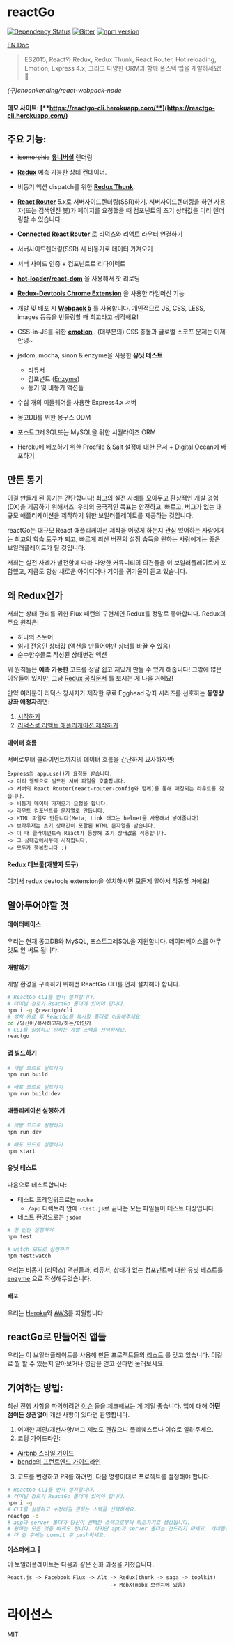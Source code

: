 # reactGo

[![Dependency Status][dep-status-img]][dep-status-link]
[![Gitter][gitter-img]][gitter-link] [![npm version][npm-badge]][npm-link]

[EN Doc](https://github.com/reactGo/reactGo/blob/master/README.md)

> ES2015, React와 Redux, Redux Thunk, React Router, Hot reloading, Emotion, Express 4.x, 그리고 다양한 ORM과 함께 풀스택 앱을 개발하세요! :rocket:

_(구)choonkending/react-webpack-node_

[dep-status-img]: https://img.shields.io/librariesio/release/npm/@reactgo/cli
[dep-status-link]: https://david-dm.org/@reactgo/cli
[gitter-img]: https://badges.gitter.im/Join%20Chat.svg
[gitter-link]: https://gitter.im/choonkending/react-webpack-node?utm_source=badge&utm_medium=badge&utm_campaign=pr-badge&utm_content=badge
[npm-badge]: https://badge.fury.io/js/%40reactgo%2Fcli.svg
[npm-link]: http://badge.fury.io/js/%40reactgo%2Fcli


#### 데모 사이트: [**https://reactgo-cli.herokuapp.com/**](https://reactgo-cli.herokuapp.com/)

## 주요 기능:
- ~~isomorphic~~ [**유니버셜**](https://medium.com/@ghengeveld/isomorphism-vs-universal-javascript-4b47fb481beb#.4x2t3jlmx) 렌더링
- [**Redux**](https://github.com/reactjs/redux) 예측 가능한 상태 컨테이너.
- 비동기 액션 dispatch를 위한 [**Redux Thunk**](https://github.com/reduxjs/redux-thunk).
- [**React Router**](https://github.com/reactjs/react-router) 5.x로 서버사이드렌더링(SSR)하기. 서버사이드렌더링을 하면 사용자(또는 검색엔진 봇)가 페이지를 요청했을 때 컴포넌트의 초기 상태값을 미리 렌더링할 수 있습니다.
- [**Connected React Router**](https://github.com/supasate/connected-react-router) 로 리덕스와 리액트 라우터 연결하기
- 서버사이드렌더링(SSR) 시 비동기로 데이터 가져오기
- 서버 사이드 인증 + 컴포넌트로 리다이렉트
- [**hot-loader/react-dom**](https://github.com/hot-loader/react-dom) 을 사용해서 핫 리로딩
- [**Redux-Devtools Chrome Extension**](https://github.com/zalmoxisus/redux-devtools-extension) 을 사용한 타임머신 기능
- 개발 및 배포 시 [**Webpack 5**](https://github.com/webpack/webpack) 를 사용합니다. 개인적으로 JS, CSS, LESS, images 등등을 번들링할 때 최고라고 생각해요!
- CSS-in-JS를 위한 [**emotion**](https://emotion.sh/docs/introduction) . (대부분의) CSS 충돌과 글로벌 스코프 문제는 이제 안녕~

- jsdom, mocha, sinon & enzyme을 사용한 **유닛 테스트**
	- 리듀서
	- 컴포넌트 ([Enzyme](http://airbnb.io/enzyme))
	- 동기 및 비동기 액션들

- 수십 개의 미들웨어를 사용한 Express4.x 서버
- 몽고DB를 위한 몽구스 ODM
- 포스트그레SQL또는 MySQL을 위한 시퀄라이즈 ORM
- Heroku에 배포하기 위한 Procfile & Salt 설정에 대한 문서 + Digital Ocean에 배포하기


## 만든 동기

이걸 만들게 된 동기는 간단합니다! 최고의 실전 사례를 모아두고 환상적인 개발 경험(DX)을 제공하기 위해서죠. 우리의 궁극적인 목표는 안전하고, 빠르고, 버그가 없는 대규모 애플리케이션을 제작하기 위한 보일러플레이트를 제공하는 것입니다.

reactGo는 대규모 React 애플리케이션 제작을 어떻게 하는지 관심 있어하는 사람에게는 최고의 학습 도구가 되고, 빠르게 최신 버전의 설정 습득을 원하는 사람에게는 좋은 보일러플레이트가 될 것입니다.

저희는 실전 사례가 발전함에 따라 다양한 커뮤니티의 의견들을 이 보일러플레이트에 포함했고, 지금도 항상 새로운 아이디어나 기여를 귀기울여 듣고 있습니다.

## 왜 Redux인가

저희는 상태 관리를 위한 Flux 패턴의 구현체인 Redux를 정말로 좋아합니다. Redux의 주요 원칙은:
- 하나의 스토어
- 읽기 전용인 상태값 (액션을 만들어야만 상태를 바꿀 수 있음)
- 순수함수들로 작성된 상태변경 액션

위 원칙들은 **예측 가능한** 코드를 정말 쉽고 재밌게 만들 수 있게 해줍니다! 그밖에 많은 이유들이 있지만, 그냥 [Redux 공식문서](http://redux.js.org/index.html) 를 보시는 게 나을 거에요!

만약 여러분이 리덕스 창시자가 제작한 무료 Egghead 강좌 시리즈를 선호하는 **동영상 강좌 애청자**라면:

1. [시작하기](https://egghead.io/series/getting-started-with-redux)
2. [리덕스로 리액트 애플리케이션 제작하기](https://egghead.io/series/building-react-applications-with-idiomatic-redux)

#### 데이터 흐름

서버로부터 클라이언트까지의 데이터 흐름을 간단하게 묘사하자면:

```
Express의 app.use()가 요청을 받습니다.
-> 미리 웹팩으로 빌드된 서버 파일을 호출합니다.
-> 서버의 React Router(react-router-config와 함께)를 통해 매칭되는 라우트를 찾습니다.
-> 비동기 데이터 가져오기 요청을 합니다.
-> 라우트 컴포넌트를 문자열로 만듭니다.
-> HTML 파일로 만듭니다(Meta, Link 태그는 helmet을 사용해서 넣어줍니다)
-> 브라우저는 초기 상태값이 포함된 HTML 문자열을 받습니다.
-> 이 때 클라이언트측 React가 등장해 초기 상태값을 적용합니다.
-> 그 상태값에서부터 시작합니다.
-> 모두가 행복합니다 :)
```

#### Redux 데브툴(개발자 도구)

[여기서](https://github.com/zalmoxisus/redux-devtools-extension) redux devtools extension을 설치하시면 모든게 알아서 작동할 거에요!

## 알아두어야할 것

#### 데이터베이스

우리는 현재 몽고DB와 MySQL, 포스트그레SQL을 지원합니다. 데이터베이스를 아무것도 안 써도 됩니다.

#### 개발하기

개발 환경을 구축하기 위해선 ReactGo CLI를 먼저 설치해야 합니다.

```bash
# ReactGo CLI를 먼저 설치합니다.
# 터미널 경로가 ReactGo 폴더에 있어야 합니다.
npm i -g @reactgo/cli
# 설치 완료 후 ReactGo를 복사할 폴더로 이동해주세요.
cd /당신이/복사하고자/하는/어딘가
# CLI를 실행하고 원하는 개발 스택을 선택하세요.
reactgo
``` 

#### 앱 빌드하기

```bash
# 개발 모드로 빌드하기
npm run build

# 배포 모드로 빌드하기
npm run build:dev
```

#### 애플리케이션 실행하기

```bash
# 개발 모드로 실행하기
npm run dev

# 배포 모드로 실행하기
npm start
```

#### 유닛 테스트

다음으로 테스트합니다:
- 테스트 프레임워크로는 `mocha`
	- `/app` 디렉토리 안에 `-test.js`로 끝나는 모든 파일들이 테스트 대상입니다.
- 테스트 환경으로는 `jsdom`

```bash
# 한 번만 실행하기
npm test

# watch 모드로 실행하기
npm test:watch
```

우리는 비동기 (리덕스) 액션들과, 리듀서, 상태가 없는 컴포넌트에 대한 유닛 테스트를 [enzyme](http://airbnb.io/enzyme) 으로 작성해두었습니다.

#### 배포

우리는 [Heroku](docs/deployment/Heroku_KO.md)와 [AWS](docs/deployment/aws_KO.md)를 지원합니다.

## reactGo로 만들어진 앱들

우리는 이 보일러플레이트를 사용해 만든 프로젝트들의 [리스트](/docs/apps.md) 를 갖고 있습니다. 이걸로 뭘 할 수 있는지 알아보거나 영감을 얻고 싶다면 눌러보세요.

## 기여하는 방법:

최신 진행 사항을 파악하려면 [이슈](https://github.com/reactGo/reactGo/issues) 들을 체크해보는 게 제일 좋습니다. 앱에 대해 **어떤 점이든 상관없이** 개선 사항이 있다면 환영합니다.

1. 어떠한 제안/개선사항/버그 제보도 괜찮으니 풀리퀘스트나 이슈로 알려주세요.
2. 코딩 가이드라인:
 - [Airbnb 스타일 가이드](https://github.com/airbnb/javascript)
 - [bendc의 프런트엔드 가이드라인](https://github.com/bendc/frontend-guidelines)
3. 코드를 변경하고 PR를 하려면, 다음 명령어대로 프로젝트를 설정해야 합니다.
```bash
# ReactGo CLI를 먼저 설치합니다.
# 터미널 경로가 ReactGo 폴더에 있어야 합니다.
npm i -g
# CLI를 실행하고 수정하길 원하는 스택을 선택하세요.
reactgo -d
# app과 server 폴더가 당신이 선택한 스택으로부터 바로가기로 생성됩니다.
# 원하는 모든 것을 바꿔도 됩니다. 하지만 app과 server 폴더는 건드리지 마세요. 걔네들은 그냥 바로가기일 뿐이니까요.
# 다 한 후에는 commit 후 push하세요.
``` 

**이스터에그** :egg:

이 보일러플레이트는 다음과 같은 진화 과정을 거쳤습니다.
```
React.js -> Facebook Flux -> Alt -> Redux(thunk -> saga -> toolkit)
                                 -> MobX(mobx 브랜치에 있음)
```

라이선스
===============
MIT
